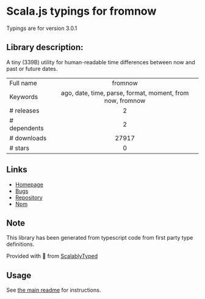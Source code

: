 
# Scala.js typings for fromnow

Typings are for version 3.0.1

## Library description:
A tiny (339B) utility for human-readable time differences between now and past or future dates.

|                    |                 |
| ------------------ | :-------------: |
| Full name          | fromnow |
| Keywords           | ago, date, time, parse, format, moment, from now, fromnow |
| # releases         | 2 |
| # dependents       | 2 |
| # downloads        | 27917 |
| # stars            | 0 |

## Links
- [Homepage](https://github.com/lukeed/fromnow#readme)
- [Bugs](https://github.com/lukeed/fromnow/issues)
- [Repository](https://github.com/lukeed/fromnow)
- [Npm](https://www.npmjs.com/package/fromnow)
    


## Note
This library has been generated from typescript code from first party type definitions.

Provided with :purple_heart: from [ScalablyTyped](https://github.com/oyvindberg/ScalablyTyped)

## Usage
See [the main readme](../../readme.md) for instructions.


